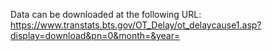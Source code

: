 Data can be downloaded at the following URL: https://www.transtats.bts.gov/OT_Delay/ot_delaycause1.asp?display=download&pn=0&month=&year=

